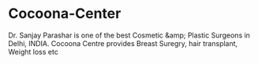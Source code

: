 # Cocoona-Center
Dr. Sanjay Parashar is one of the best Cosmetic &amp;amp; Plastic Surgeons in Delhi, INDIA. Cocoona Centre provides Breast Suregry, hair transplant, Weight loss etc
